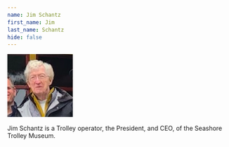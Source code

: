 ```yaml
---
name: Jim Schantz
first_name: Jim
last_name: Schantz
hide: false
---
```


![Jim Schantz Headshot](/assets/images/speakers/jim-schantz.png)

Jim Schantz is a Trolley operator, the President, and CEO, of the Seashore Trolley Museum.
